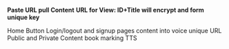 **Paste URL pull Content**
**URL for View: ID+Title will encrypt and form unique key**

Home Button
Login/logout and signup pages
content into voice
unique URL
Public and Private Content
book marking
TTS
